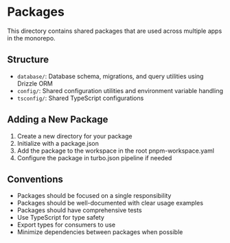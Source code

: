 # Packages

This directory contains shared packages that are used across multiple apps in the monorepo.

## Structure

- `database/`: Database schema, migrations, and query utilities using Drizzle ORM
- `config/`: Shared configuration utilities and environment variable handling
- `tsconfig/`: Shared TypeScript configurations

## Adding a New Package

1. Create a new directory for your package
2. Initialize with a package.json
3. Add the package to the workspace in the root pnpm-workspace.yaml
4. Configure the package in turbo.json pipeline if needed

## Conventions

- Packages should be focused on a single responsibility
- Packages should be well-documented with clear usage examples
- Packages should have comprehensive tests
- Use TypeScript for type safety
- Export types for consumers to use
- Minimize dependencies between packages when possible 
